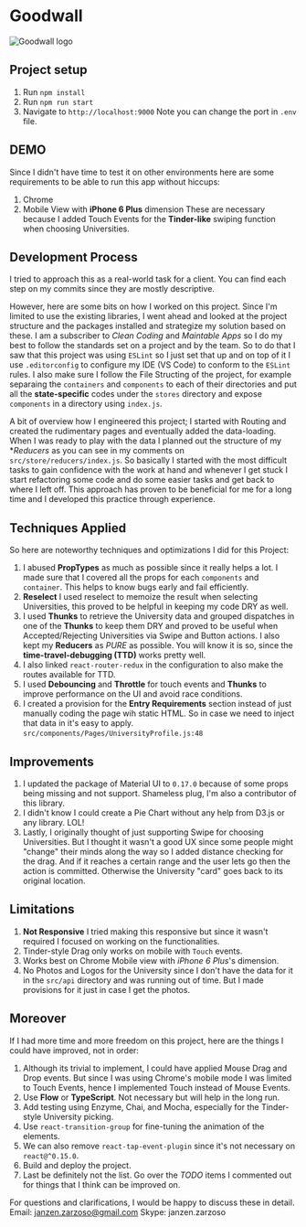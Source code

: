# Goodwall
![Goodwall logo](https://www.goodwall.org/dist/images/favicons/mstile-70x70.png "Goodwall")

## Project setup
1. Run `npm install`
2. Run `npm run start`
3. Navigate to `http://localhost:9000`
Note you can change the port in `.env` file.

## DEMO
Since I didn't have time to test it on other environments here are some requirements to be able to run this app without hiccups:  
1. Chrome
2. Mobile View with **iPhone 6 Plus** dimension
These are necessary because I added Touch Events for the **Tinder-like** swiping function when choosing Universities.

## Development Process
I tried to approach this as a real-world task for a client. You can find each step on my commits since they are mostly descriptive.

However, here are some bits on how I worked on this project. Since I'm limited to use the existing libraries, I went ahead and looked at the project structure and the packages installed and strategize my solution based on these. I am a subscriber to *Clean Coding* and *Maintable Apps* so I do my best to follow the standards set on a project and by the team. So to do that I saw that this project was using `ESLint` so I just set that up and on top of it I use `.editorconfig` to configure my IDE (VS Code) to conform to the `ESLint` rules. I also make sure I follow the File Structing of the project, for example separaing the `containers` and `components` to each of their directories and put all the **state-specific** codes under the `stores` directory and expose `components` in a directory using `index.js`.

A bit of overview how I engineered this project; I started with Routing and created the rudimentary pages and eventually added the data-loading. When I was ready to play with the data I planned out the structure of my **Reducers* as you can see in my comments on `src/store/reducers/index.js`. So basically I started with the most difficult tasks to gain confidence with the work at hand and whenever I get stuck I start refactoring some code and do some easier tasks and get back to where I left off. This approach has proven to be beneficial for me for a long time and I developed this practice through experience.

## Techniques Applied
So here are noteworthy techniques and optimizations I did for this Project:  
1. I abused **PropTypes** as much as possible since it really helps a lot. I made sure that I covered all the props for each `components` and `container`. This helps to know bugs early and fail efficiently.  
2. **Reselect** I used reselect to memoize the result when selecting Universities, this proved to be helpful in keeping my code DRY as well.  
3. I used **Thunks** to retrieve the University data and grouped dispatches in one of the **Thunks** to keep them DRY and proved to be useful when Accepted/Rejecting Universities via Swipe and Button actions. I also kept my **Reducers** as *PURE* as possible. You will know it is so, since the **time-travel-debugging (TTD)** works pretty well.  
4. I also linked `react-router-redux` in the configuration to also make the routes available for TTD.  
5. I used **Debouncing** and **Throttle** for touch events and **Thunks** to improve performance on the UI and avoid race conditions.  
6. I created a provision for the **Entry Requirements** section instead of just manually coding the page wih static HTML. So in case we need to inject that data in it's easy to apply. `src/components/Pages/UniversityProfile.js:48`  

## Improvements
1. I updated the package of Material UI to `0.17.0` because of some props being missing and not support. Shameless plug, I'm also a contributor of this library.
2. I didn't know I could create a Pie Chart without any help from D3.js or any library. LOL!
3. Lastly, I originally thought of just supporting Swipe for choosing Universities. But I thought it wasn't a good UX since some people might "change" their minds along the way so I added distance checking for the drag. And if it reaches a certain range and the user lets go then the action is committed. Otherwise the University "card" goes back to its original location.

## Limitations
1. **Not Responsive** I tried making this responsive but since it wasn't required I focused on working on the functionalities.
2. Tinder-style Drag only works on mobile with `Touch` events.
3. Works best on Chrome Mobile view with *iPhone 6 Plus*'s dimension.
4. No Photos and Logos for the University since I don't have the data for it in the `src/api` directory and was running out of time. But I made provisions for it just in case I get the photos.

## Moreover
If I had more time and more freedom on this project, here are the things I could have improved, not in order:  
1. Although its trivial to implement, I could have applied Mouse Drag and Drop events. But since I was using Chrome's mobile mode I was limited to Touch Events, hence I implemented Touch instead of Mouse Events.  
2. Use **Flow** or **TypeScript**. Not necessary but will help in the long run.  
3. Add testing using Enzyme, Chai, and Mocha, especially for the Tinder-style University picking.  
4. Use `react-transition-group` for fine-tuning the animation of the elements.  
5. We can also remove `react-tap-event-plugin` since it's not necessary on `react@^0.15.0`.  
6. Build and deploy the project.  
7. Last be definitely not the list. Go over the *TODO* items I commented out for things that I think can be improved on.  

For questions and clarifications, I would be happy to discuss these in detail.
Email: janzen.zarzoso@gmail.com
Skype: janzen.zarzoso
